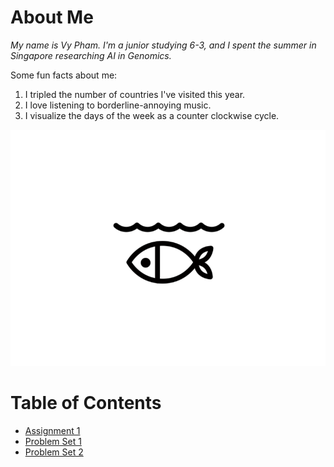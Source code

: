 # About Me
*My name is Vy Pham. I'm a junior studying 6-3, and I spent the summer in Singapore researching AI in Genomics.*

Some fun facts about me:
1. I tripled the number of countries I've visited this year.
2. I love listening to borderline-annoying music.
3. I visualize the days of the week as a counter clockwise cycle.

![picture of me](fish.gif)


# Table of Contents
* [Assignment 1](assignments/assignment1.md)
* [Problem Set 1](psets/ps1.md)
* [Problem Set 2](psets/ps2.md)
